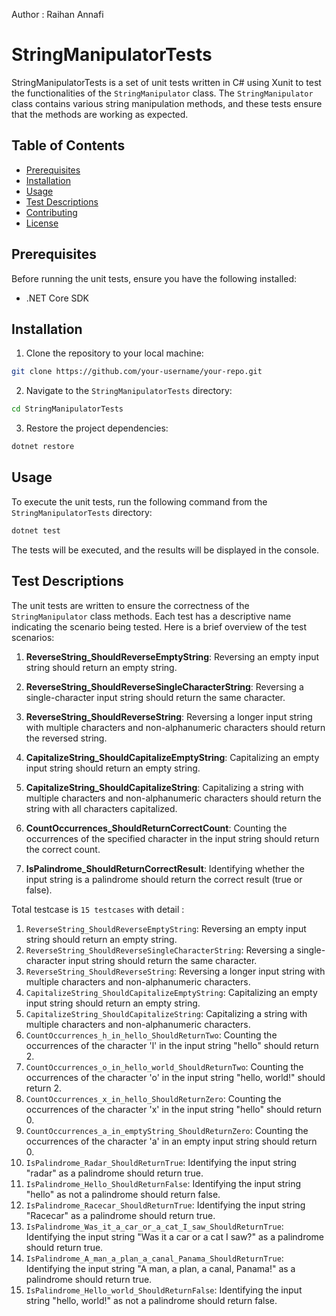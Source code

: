 Author : Raihan Annafi

# StringManipulatorTests

StringManipulatorTests is a set of unit tests written in C# using Xunit to test the functionalities of the `StringManipulator` class. The `StringManipulator` class contains various string manipulation methods, and these tests ensure that the methods are working as expected.

## Table of Contents

- [Prerequisites](#prerequisites)
- [Installation](#installation)
- [Usage](#usage)
- [Test Descriptions](#test-descriptions)
- [Contributing](#contributing)
- [License](#license)

## Prerequisites

Before running the unit tests, ensure you have the following installed:

- .NET Core SDK

## Installation

1. Clone the repository to your local machine:

```bash
git clone https://github.com/your-username/your-repo.git
```

2. Navigate to the `StringManipulatorTests` directory:

```bash
cd StringManipulatorTests
```

3. Restore the project dependencies:

```bash
dotnet restore
```

## Usage

To execute the unit tests, run the following command from the `StringManipulatorTests` directory:

```bash
dotnet test
```

The tests will be executed, and the results will be displayed in the console.

## Test Descriptions

The unit tests are written to ensure the correctness of the `StringManipulator` class methods. Each test has a descriptive name indicating the scenario being tested. Here is a brief overview of the test scenarios:

1. **ReverseString_ShouldReverseEmptyString**: Reversing an empty input string should return an empty string.

2. **ReverseString_ShouldReverseSingleCharacterString**: Reversing a single-character input string should return the same character.

3. **ReverseString_ShouldReverseString**: Reversing a longer input string with multiple characters and non-alphanumeric characters should return the reversed string.

4. **CapitalizeString_ShouldCapitalizeEmptyString**: Capitalizing an empty input string should return an empty string.

5. **CapitalizeString_ShouldCapitalizeString**: Capitalizing a string with multiple characters and non-alphanumeric characters should return the string with all characters capitalized.

6. **CountOccurrences_ShouldReturnCorrectCount**: Counting the occurrences of the specified character in the input string should return the correct count.

7. **IsPalindrome_ShouldReturnCorrectResult**: Identifying whether the input string is a palindrome should return the correct result (true or false).

Total testcase is `15 testcases` with detail : 

1. `ReverseString_ShouldReverseEmptyString`: Reversing an empty input string should return an empty string.
2. `ReverseString_ShouldReverseSingleCharacterString`: Reversing a single-character input string should return the same character.
3. `ReverseString_ShouldReverseString`: Reversing a longer input string with multiple characters and non-alphanumeric characters.
4. `CapitalizeString_ShouldCapitalizeEmptyString`: Capitalizing an empty input string should return an empty string.
5. `CapitalizeString_ShouldCapitalizeString`: Capitalizing a string with multiple characters and non-alphanumeric characters.
6. `CountOccurrences_h_in_hello_ShouldReturnTwo`: Counting the occurrences of the character 'l' in the input string "hello" should return 2.
7. `CountOccurrences_o_in_hello_world_ShouldReturnTwo`: Counting the occurrences of the character 'o' in the input string "hello, world!" should return 2.
8. `CountOccurrences_x_in_hello_ShouldReturnZero`: Counting the occurrences of the character 'x' in the input string "hello" should return 0.
9. `CountOccurrences_a_in_emptyString_ShouldReturnZero`: Counting the occurrences of the character 'a' in an empty input string should return 0.
10. `IsPalindrome_Radar_ShouldReturnTrue`: Identifying the input string "radar" as a palindrome should return true.
11. `IsPalindrome_Hello_ShouldReturnFalse`: Identifying the input string "hello" as not a palindrome should return false.
12. `IsPalindrome_Racecar_ShouldReturnTrue`: Identifying the input string "Racecar" as a palindrome should return true.
13. `IsPalindrome_Was_it_a_car_or_a_cat_I_saw_ShouldReturnTrue`: Identifying the input string "Was it a car or a cat I saw?" as a palindrome should return true.
14. `IsPalindrome_A_man_a_plan_a_canal_Panama_ShouldReturnTrue`: Identifying the input string "A man, a plan, a canal, Panama!" as a palindrome should return true.
15. `IsPalindrome_Hello_world_ShouldReturnFalse`: Identifying the input string "hello, world!" as not a palindrome should return false.